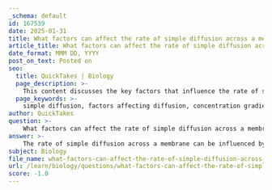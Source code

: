 ```yaml
---
_schema: default
id: 167539
date: 2025-01-31
title: What factors can affect the rate of simple diffusion across a membrane?
article_title: What factors can affect the rate of simple diffusion across a membrane?
date_format: MMM DD, YYYY
post_on_text: Posted on
seo:
  title: QuickTakes | Biology
  page_description: >-
    This content discusses the key factors that influence the rate of simple diffusion across a membrane, including concentration gradient, molecule size and polarity, membrane permeability, temperature, surface area, and distance.
  page_keywords: >-
    simple diffusion, factors affecting diffusion, concentration gradient, molecule size, molecule polarity, membrane permeability, temperature, surface area, diffusion distance, cell membrane transport
author: QuickTakes
question: >-
    What factors can affect the rate of simple diffusion across a membrane?
answer: >-
    The rate of simple diffusion across a membrane can be influenced by several key factors:\n\n1. **Concentration Gradient**: The most significant factor affecting the rate of simple diffusion is the steepness of the concentration gradient. Molecules will diffuse from areas of higher concentration to areas of lower concentration. The greater the difference in concentration across the membrane, the faster the rate of diffusion. For example, if there is a high concentration of oxygen outside a cell and a low concentration inside, oxygen will diffuse into the cell rapidly.\n\n2. **Molecule Size and Polarity**: The size and polarity of the molecules also play a crucial role. Simple diffusion primarily involves small, nonpolar molecules (such as oxygen and carbon dioxide) that can easily pass through the lipid bilayer of the cell membrane. Larger or polar molecules typically require facilitated diffusion through transport proteins.\n\n3. **Membrane Permeability**: The permeability of the membrane itself can affect diffusion rates. Factors such as the lipid composition of the membrane (including the presence of cholesterol) can influence how easily molecules can pass through. Cholesterol, for instance, helps to stabilize membrane fluidity, which can impact the movement of molecules.\n\n4. **Temperature**: Temperature can affect the kinetic energy of molecules. Higher temperatures generally increase molecular movement, leading to a higher rate of diffusion. Conversely, lower temperatures can slow down molecular motion and reduce the rate of diffusion.\n\n5. **Surface Area**: The surface area of the membrane available for diffusion can also impact the rate. A larger surface area allows more molecules to diffuse at once, increasing the overall rate of diffusion.\n\n6. **Distance**: The distance over which diffusion must occur can affect the rate as well. The shorter the distance, the faster the diffusion process. This is particularly relevant in biological systems where cells are often in close proximity to their environment.\n\nIn summary, the rate of simple diffusion is influenced by the concentration gradient, the size and polarity of the molecules, membrane permeability, temperature, surface area, and the distance over which diffusion occurs. Understanding these factors is essential for comprehending how substances move across cell membranes and how cells interact with their environment.
subject: Biology
file_name: what-factors-can-affect-the-rate-of-simple-diffusion-across-a-membrane.md
url: /learn/biology/questions/what-factors-can-affect-the-rate-of-simple-diffusion-across-a-membrane
score: -1.0
---
```


&nbsp;
